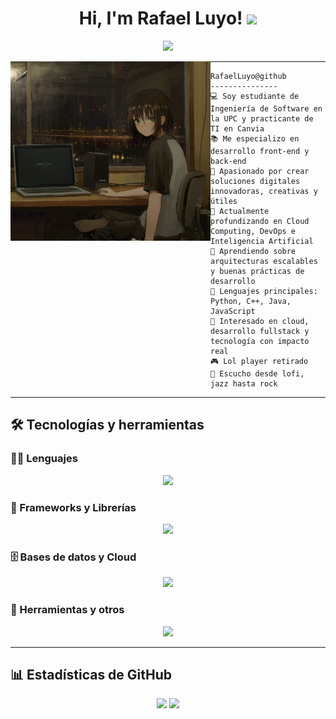 <h1 align="center">
Hi, I'm Rafael Luyo!
  <img src="https://media.giphy.com/media/hvRJCLFzcasrR4ia7z/giphy.gif" width="30"></h1>

<p align="center">
  <a href="https://github.com/DenverCoder1/readme-typing-svg">
    <img src="https://readme-typing-svg.herokuapp.com?lines=Ingeniero+de+Software;Desarrollador+Fullstack;Viva+el+rock&center=true&width=420&height=45&color=000000">
  </a>
</p>


<img align="left" src="https://github.com/I-am-vishalmaurya/I-am-vishalmaurya/blob/main/cropped_image.png" alt="Espacio para mi foto" width="320"/>
<hr>

```
RafaelLuyo@github
---------------
💻 Soy estudiante de Ingeniería de Software en la UPC y practicante de TI en Canvia
📚 Me especializo en desarrollo front-end y back-end
📝 Apasionado por crear soluciones digitales innovadoras, creativas y útiles
🔭 Actualmente profundizando en Cloud Computing, DevOps e Inteligencia Artificial
🌱 Aprendiendo sobre arquitecturas escalables y buenas prácticas de desarrollo
🌟 Lenguajes principales: Python, C++, Java, JavaScript
🚩 Interesado en cloud, desarrollo fullstack y tecnología con impacto real
🎮 Lol player retirado
🎵 Escucho desde lofi, jazz hasta rock
```
<hr>

## 🛠️ Tecnologías y herramientas

### 👨‍💻 Lenguajes
<p align="center">
  <img src="https://skillicons.dev/icons?i=cpp,cs,py,java,js,html,css&perline=10" />
</p>

### 🧰 Frameworks y Librerías
<p align="center">
  <img src="https://skillicons.dev/icons?i=angular,vue,spring,dotnet,flutter,androidstudio&perline=10" />
</p>

### 🗄️ Bases de datos y Cloud
<p align="center">
  <img src="https://skillicons.dev/icons?i=sqlserver,mysql,firebase,aws&perline=10" />
</p>

### 🔧 Herramientas y otros
<p align="center">
  <img src="https://skillicons.dev/icons?i=git,docker,figma,vscode,linux&perline=10" />
</p>

---

## 📊 Estadísticas de GitHub

<p align="center">
  <img src="https://github-readme-stats.vercel.app/api?username=RafaelLuyo&show_icons=true&theme=tokyonight&hide_border=true&locale=es" />
  <img src="https://github-readme-streak-stats.herokuapp.com/?user=RafaelLuyo&theme=material-palenight" />
</p>

